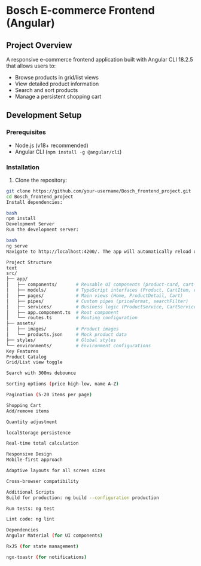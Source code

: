 
# Bosch E-commerce Frontend (Angular)

## Project Overview
A responsive e-commerce frontend application built with Angular CLI 18.2.5 that allows users to:
- Browse products in grid/list views
- View detailed product information
- Search and sort products
- Manage a persistent shopping cart

## Development Setup

### Prerequisites
- Node.js (v18+ recommended)
- Angular CLI (`npm install -g @angular/cli`)

### Installation
1. Clone the repository:
```bash
git clone https://github.com/your-username/Bosch_frontend_project.git
cd Bosch_frontend_project
Install dependencies:

bash
npm install
Development Server
Run the development server:

bash
ng serve
Navigate to http://localhost:4200/. The app will automatically reload on changes.

Project Structure
text
src/
├── app/
│   ├── components/       # Reusable UI components (product-card, cart-item, etc.)
│   ├── models/           # TypeScript interfaces (Product, CartItem, etc.)
│   ├── pages/            # Main views (Home, ProductDetail, Cart)
│   ├── pipes/            # Custom pipes (priceFormat, searchFilter)
│   ├── services/         # Business logic (ProductService, CartService)
│   ├── app.component.ts  # Root component
│   └── routes.ts         # Routing configuration
├── assets/
│   ├── images/           # Product images
│   └── products.json     # Mock product data
├── styles/               # Global styles
└── environments/         # Environment configurations
Key Features
Product Catalog
Grid/List view toggle

Search with 300ms debounce

Sorting options (price high-low, name A-Z)

Pagination (5-20 items per page)

Shopping Cart
Add/remove items

Quantity adjustment

localStorage persistence

Real-time total calculation

Responsive Design
Mobile-first approach

Adaptive layouts for all screen sizes

Cross-browser compatibility

Additional Scripts
Build for production: ng build --configuration production

Run tests: ng test

Lint code: ng lint

Dependencies
Angular Material (for UI components)

RxJS (for state management)

ngx-toastr (for notifications)
